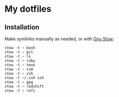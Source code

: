 # My dotfiles

## Installation

Make symlinks manually as needed, or with
[Gnu Stow](https://www.gnu.org/software/stow/):

```
stow -t ~ bash
stow -t ~ git
stow -t ~ ls
stow -t ~ ruby
stow -t ~ tmux
stow -t ~ vim
stow -t ~ zsh
stow -t ~/.ssh ssh
stow -t ~ gpg
stow -t ~ redshift
stow -t ~ rofi
```